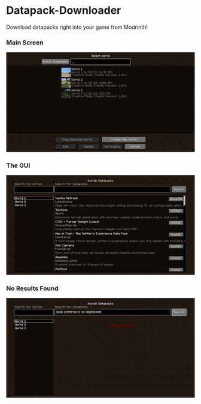 # Datapack-Downloader

Download datapacks right into your game from Modrinth!

### Main Screen

![](images/image1.png)

### The GUI

![](images/image2.png)

### No Results Found

![](images/image3.png)